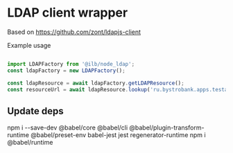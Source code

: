# LDAP client wrapper

Based on https://github.com/zont/ldapjs-client

Example usage

```javascript

import LDAPFactory from '@ilb/node_ldap';
const ldapFactory = new LDAPFactory();

const ldapResource = await ldapFactory.getLDAPResource();
const resourceUrl = await ldapResource.lookup('ru.bystrobank.apps.testapp.db');
```

## Update deps

npm i --save-dev @babel/core @babel/cli @babel/plugin-transform-runtime @babel/preset-env babel-jest jest regenerator-runtime
npm i @babel/runtime